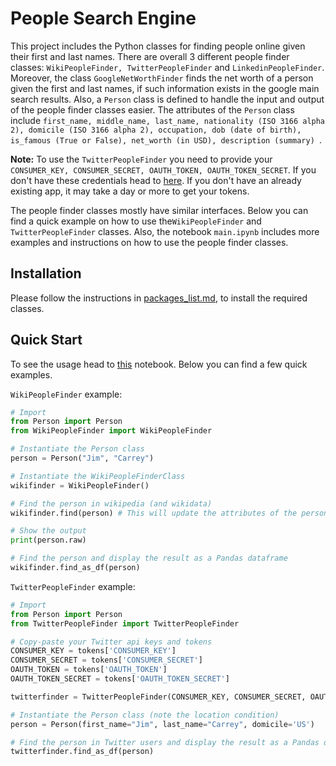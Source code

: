 # People Search Engine

This project includes the Python classes for finding people online given their first and last names. There are overall 3 different people finder classes: `WikiPeopleFinder, TwitterPeopleFinder` and `LinkedinPeopleFinder`.  Moreover, the class `GoogleNetWorthFinder` finds the net worth of a person given the first and last names, if such information exists in the google main search results. Also, a `Person` class is defined to handle the input and output of the people finder classes easier. The attributes of the `Person` class include `first_name, middle_name, last_name, nationality (ISO 3166 alpha 2), domicile (ISO 3166 alpha 2), occupation, dob (date of birth), is_famous (True or False), net_worth (in USD), description (summary) `. 

**Note:** To use the `TwitterPeopleFinder` you need to provide your `CONSUMER_KEY, CONSUMER_SECRET, OAUTH_TOKEN, OAUTH_TOKEN_SECRET`. If you don't have these credentials head to [here](https://developer.twitter.com/en/docs/basics/authentication/guides/access-tokens.html). If you don't have an already existing app, it may take a day or more to get your tokens.

The people finder classes mostly have similar interfaces. Below you can find a quick example on how to use the`WikiPeopleFinder` and   `TwitterPeopleFinder`  classes. Also, the notebook `main.ipynb` includes more examples and instructions on how to use the people finder classes. 

## Installation 

Please follow the instructions in [packages_list.md](./packages_list.md), to install the required classes.

## Quick Start

To see the usage head to [this](https://github.com/hamedrazavi/people_search_engine/blob/master/src/main.ipynb) notebook. Below you can find a few quick examples. 

`WikiPeopleFinder` example:

```python
# Import
from Person import Person
from WikiPeopleFinder import WikiPeopleFinder

# Instantiate the Person class
person = Person("Jim", "Carrey")

# Instantiate the WikiPeopleFinderClass
wikifinder = WikiPeopleFinder()

# Find the person in wikipedia (and wikidata)
wikifinder.find(person) # This will update the attributes of the person class

# Show the output
print(person.raw)

# Find the person and display the result as a Pandas dataframe
wikifinder.find_as_df(person)
```

`TwitterPeopleFinder` example:

```python
# Import
from Person import Person
from TwitterPeopleFinder import TwitterPeopleFinder

# Copy-paste your Twitter api keys and tokens 
CONSUMER_KEY = tokens['CONSUMER_KEY']
CONSUMER_SECRET = tokens['CONSUMER_SECRET']
OAUTH_TOKEN = tokens['OAUTH_TOKEN']
OAUTH_TOKEN_SECRET = tokens['OAUTH_TOKEN_SECRET']

twitterfinder = TwitterPeopleFinder(CONSUMER_KEY, CONSUMER_SECRET, OAUTH_TOKEN, OAUTH_TOKEN_SECRET)

# Instantiate the Person class (note the location condition)
person = Person(first_name="Jim", last_name="Carrey", domicile='US')

# Find the person in Twitter users and display the result as a Pandas dataframe
twitterfinder.find_as_df(person)
```

